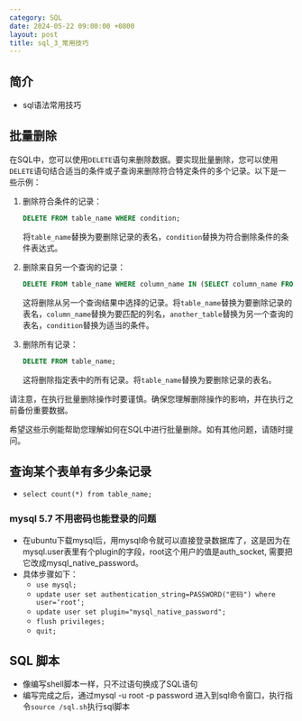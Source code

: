 ```yaml
---
category: SQL
date: 2024-05-22 09:00:00 +0800
layout: post
title: sql_3_常用技巧
---
```

## 简介

+ sql语法常用技巧

## 批量删除

在SQL中，您可以使用`DELETE`语句来删除数据。要实现批量删除，您可以使用`DELETE`语句结合适当的条件或子查询来删除符合特定条件的多个记录。以下是一些示例：

1. 删除符合条件的记录：
   ```sql
   DELETE FROM table_name WHERE condition;
   ```
   将`table_name`替换为要删除记录的表名，`condition`替换为符合删除条件的条件表达式。

2. 删除来自另一个查询的记录：
   ```sql
   DELETE FROM table_name WHERE column_name IN (SELECT column_name FROM another_table WHERE condition);
   ```
   这将删除从另一个查询结果中选择的记录。将`table_name`替换为要删除记录的表名，`column_name`替换为要匹配的列名，`another_table`替换为另一个查询的表名，`condition`替换为适当的条件。

3. 删除所有记录：
   ```sql
   DELETE FROM table_name;
   ```
   这将删除指定表中的所有记录。将`table_name`替换为要删除记录的表名。

请注意，在执行批量删除操作时要谨慎。确保您理解删除操作的影响，并在执行之前备份重要数据。

希望这些示例能帮助您理解如何在SQL中进行批量删除。如有其他问题，请随时提问。

## 查询某个表单有多少条记录

+ `select count(*) from table_name;`

### mysql 5.7 不用密码也能登录的问题

+ 在ubuntu下载mysql后，用mysql命令就可以直接登录数据库了，这是因为在mysql.user表里有个plugin的字段，root这个用户的值是auth_socket, 需要把它改成mysql_native_password。
+ 具体步骤如下：
  + `use mysql;`
  + `update user set authentication_string=PASSWORD("密码") where user=‘root‘;`
  + `update user set plugin="mysql_native_password"; `
  + `flush privileges;`
  + `quit;`

## SQL 脚本

+ 像编写shell脚本一样，只不过语句换成了SQL语句
+ 编写完成之后，通过mysql -u root -p password 进入到sql命令窗口，执行指令`source /sql.sh`执行sql脚本
